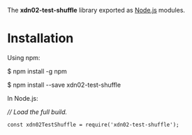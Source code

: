 The **xdn02-test-shuffle** library exported as [Node.js](https://nodejs.org/en/) modules.

# Installation

Using npm:


$ npm install -g npm

$ npm install --save xdn02-test-shuffle


In Node.js:

*// Load the full build.*

`const xdn02TestShuffle = require('xdn02-test-shuffle');`